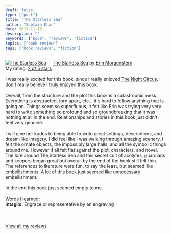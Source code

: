 ```yaml
---
draft: false
type: ["post"]
title: "The Starless Sea"
author: "Sabtain Khan"
date: 2019-11-13
description: ""
keywords: ["book", "reviews", "fiction"]
topics: ["book review"]
tags: ["book reviews", "fiction"]
---
```


<a href="https://www.goodreads.com/book/show/43565560-the-starless-sea" style="float: left; padding-right: 20px"><img border="0" alt="The Starless Sea" src="https://i.gr-assets.com/images/S/compressed.photo.goodreads.com/books/1554996235l/43565560._SX98_.jpg" /></a><a href="https://www.goodreads.com/book/show/43565560-the-starless-sea">The Starless Sea</a> by <a href="https://www.goodreads.com/author/show/4370565.Erin_Morgenstern">Erin Morgenstern</a><br/>
My rating: <a href="https://www.goodreads.com/review/show/2848844200">2 of 5 stars</a><br /><br />
I was really excited for this book, since I really enjoyed <a href="https://www.goodreads.com/book/show/9361589.The_Night_Circus" title="The Night Circus by Erin Morgenstern" rel="nofollow">The Night Circus</a>. I don't really believe I truly enjoyed this book.<br /><br />Overall, from the structure and the plot this book is a catastrophic mess. Everything is abstracted, torn apart, etc... it's hard to follow anything that is going on. Things seem so superfluous, it felt like Erin was trying very very hard to write something so profound and so groundbreaking that it was nothing at all in the end. Relationships and stories in this book just didn't feel very genuine.<br /><br />I will give her kudos to being able to write great settings, descriptions, and dream-like imagery. I did feel like I was walking through amazing scenery. I felt the ornate objects, the impossibly large halls, and all the symbolic things around me. However it all felt flat against the plot, characters, and novel. The lore around The Starless Sea and this secret cult of acolytes, guardians and keepers began great but overall by the end of the book still felt thin. The references to literature were fun, to say the least, but seemed like embellishments. A lot of this book just seemed like unnecessary embellishment. <br /><br />In the end this book just seemed empty to me.<br /><br />Words I learned:<br /><b>Intaglio</b>: Engrace or representative by an engraving<br /><br />
<br/><br/>
<a href="https://www.goodreads.com/review/list/19015356-sabtain-khan">View all my reviews</a>
